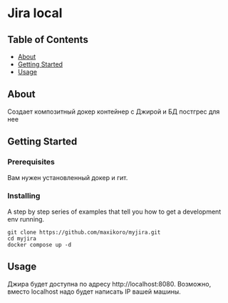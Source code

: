 # Jira local

## Table of Contents

- [About](#about)
- [Getting Started](#getting_started)
- [Usage](#usage)

## About <a name = "about"></a>

Создает композитный докер контейнер с Джирой и БД постгрес для нее

## Getting Started <a name = "getting_started"></a>

### Prerequisites

Вам нужен установленный докер и гит.

### Installing

A step by step series of examples that tell you how to get a development env running.

```
git clone https://github.com/maxikoro/myjira.git
cd myjira
docker compose up -d
```

## Usage <a name = "usage"></a>

Джира будет доступна по адресу http://localhost:8080. Возможно, вместо localhost надо будет написать IP вашей машины.
